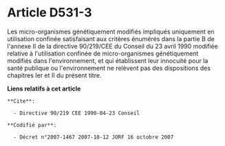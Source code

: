# Article D531-3

Les micro-organismes génétiquement modifiés impliqués uniquement en utilisation confinée satisfaisant aux critères énumérés
dans la partie B de l'annexe II de la directive 90/219/CEE du Conseil du 23 avril 1990 modifiée relative à l'utilisation
confinée de micro-organismes génétiquement modifiés dans l'environnement, et qui établissent leur innocuité pour la santé
publique ou l'environnement ne relèvent pas des dispositions des chapitres Ier et II du présent titre.

**Liens relatifs à cet article**

	**Cite**:

	  - Directive 90/219 CEE 1990-04-23 Conseil

	**Codifié par**:

	  - Décret n°2007-1467 2007-10-12 JORF 16 octobre 2007
